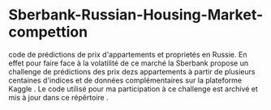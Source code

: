 # Sberbank-Russian-Housing-Market-compettion
code de prédictions de prix d'appartements et proprietés en Russie.
En effet pour faire face à la volatilité de ce marché la Sberbank propose un challenge de prédictions des prix dezs appartements à
partir de plusieurs centaines d'indices et de données complémentaires sur la plateforme Kaggle .
Le code utilisé pour ma participation à ce challenge est archivé et mis à jour dans ce répêrtoire .
